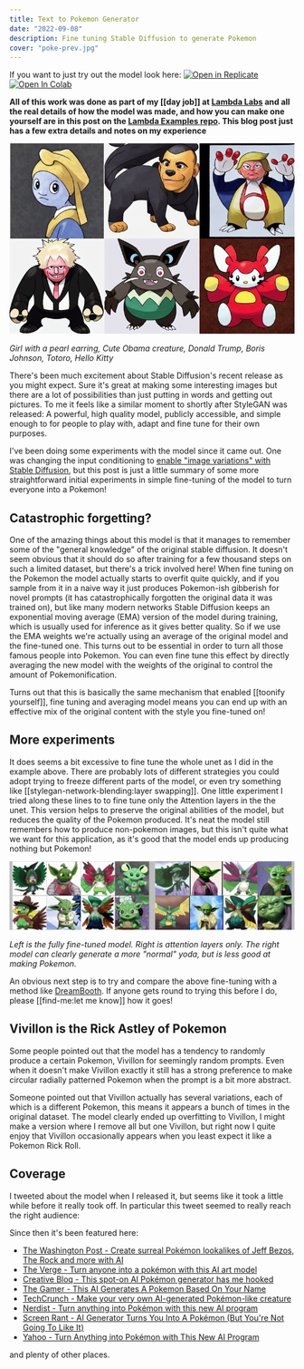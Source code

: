 ```yaml
---
title: Text to Pokemon Generator
date: "2022-09-08"
description: Fine tuning Stable Diffusion to generate Pokemon
cover: "poke-prev.jpg"
---
```


If you want to just try out the model look here:
[![Open in Replicate](https://img.shields.io/badge/%F0%9F%9A%80-Open%20in%20Replicate-%23fff891)](https://replicate.com/lambdal/text-to-pokemon)
[![Open In Colab](https://colab.research.google.com/assets/colab-badge.svg)](https://colab.research.google.com/github/LambdaLabsML/lambda-diffusers/blob/main/notebooks/pokemon_demo.ipynb)

__All of this work was done as part of my [[day job]] at [Lambda Labs](https://lambdalabs.com/) and all the real details of how the model was made, and how you can make one yourself are in this post on the [Lambda Examples repo](https://github.com/LambdaLabsML/examples/tree/main/stable-diffusion-finetuning). This blog post just has a few extra details and notes on my experience__

![](pokemontage.jpg)

_Girl with a pearl earring, Cute Obama creature, Donald Trump, Boris Johnson, Totoro, Hello Kitty_


There's been much excitement about Stable Diffusion's recent release as you might expect. Sure it's great at making some interesting images but there are a lot of possibilities than just putting in words and getting out pictures. To me it feels like a similar moment to shortly after StyleGAN was released: A powerful, high quality model, publicly accessible, and simple enough to for people to play with, adapt and fine tune for their own purposes.

I've been doing some experiments with the model since it came out. One was changing the input conditioning to [enable "image variations" with Stable Diffusion](https://twitter.com/Buntworthy/status/1566744186153484288), but this post is just a little summary of some more straightforward initial experiments in simple fine-tuning of the model to turn everyone into a Pokemon!

## Catastrophic forgetting?

One of the amazing things about this model is that it manages to remember some of the "general knowledge" of the original stable diffusion. It doesn't seem obvious that it should do so after training for a few thousand steps on such a limited dataset, but there's a trick involved here! When fine tuning on the Pokemon the model actually starts to overfit quite quickly, and if you sample from it in a naive way it just produces Pokemon-ish gibberish for novel prompts (it has catastrophically forgotten the original data it was trained on), but like many modern networks Stable Diffusion keeps an exponential moving average (EMA) version of the model during training, which is usually used for inference as it gives better quality. So if we use the EMA weights we're actually using an average of the original model and the fine-tuned one. This turns out to be essential in order to turn all those famous people into Pokemon. You can even fine tune this effect by directly averaging the new model with the weights of the original to control the amount of Pokemonification.

<Tweet tweetLink="Buntworthy/status/1567804278949007360" />

Turns out that this is basically the same mechanism that enabled [[toonify yourself]], fine tuning and averaging model means you can end up with an effective mix of the original content with the style you fine-tuned on!

## More experiments

It does seems a bit excessive to fine tune the whole unet as I did in the example above. There are probably lots of different strategies you could adopt trying to freeze different parts of the model, or even try something like [[stylegan-network-blending:layer swapping]]. One little experiment I tried along these lines to to fine tune only the Attention layers in the the unet. This version helps to preserve the original abilities of the model, but reduces the quality of the Pokemon produced. It's neat the model still remembers how to produce non-pokemon images, but this isn't quite what we want for this application, as it's good that the model ends up producing nothing but Pokemon!

![](compare.jpg)

_Left is the fully fine-tuned model. Right is attention layers only. The right model can clearly generate a more "normal" yoda, but is less good at making Pokemon._

An obvious next step is to try and compare the above fine-tuning with a method like [DreamBooth](https://dreambooth.github.io/). If anyone gets round to trying this before I do, please [[find-me:let me know]] how it goes!

## Vivillon is the Rick Astley of Pokemon

Some people pointed out that the model has a tendency to randomly produce a certain Pokemon, Vivillon for seemingly random prompts. Even when it doesn't make Vivillon exactly it still has a strong preference to make circular radially patterned Pokemon when the prompt is a bit more abstract.

<Tweet tweetLink="JanelleCShane/status/1575855505922088960" />

Someone pointed out that Vivillon actually has several variations, each of which is a different Pokemon, this means it appears a bunch of times in the original dataset. The model clearly ended up overfitting to Vivillon, I might make a version where I remove all but one Vivillon, but right now I quite enjoy that Vivillon occasionally appears when you least expect it like a Pokemon Rick Roll.

<Tweet tweetLink="MrCheeze_/status/1575857534874705920" />

## Coverage

I tweeted about the model when I released it, but seems like it took a little while before it really took off. In particular this tweet seemed to really reach the right audience:

<Tweet tweetLink="JDune5/status/1574143254366388232" />

Since then it's been featured here:

- [The Washington Post - Create surreal Pokémon lookalikes of Jeff Bezos, The Rock and more with AI](https://www.washingtonpost.com/video-games/2022/09/29/pokemon-ai-generator-github/)
- [The Verge - Turn anyone into a pokémon with this AI art model](https://www.theverge.com/2022/9/26/23372457/pokemon-ai-generator-stable-diffusion-model)
- [Creative Bloq - This spot-on AI Pokémon generator has me hooked](https://www.creativebloq.com/news/text-to-pokemon-ai-art-generator)
- [The Gamer - This AI Generates A Pokemon Based On Your Name](https://www.thegamer.com/pokemon-ai-generator/)
- [TechCrunch - Make your very own AI-generated Pokémon-like creature](https://techcrunch.com/2022/09/28/make-your-very-own-ai-generated-pokemon-like-creature/)
- [Nerdist - Turn anything into Pokémon with this new AI program](https://nerdist.com/article/turn-anything-into-pokemon-with-this-ai-program/)
- [Screen Rant - AI Generator Turns You Into A Pokémon (But You're Not Going To Like It)](https://screenrant.com/pokemon-ai-generator-custom-characters-scary/)
- [Yahoo - Turn Anything into Pokémon with This New AI Program](https://www.yahoo.com/lifestyle/turn-anything-pok-mon-ai-210003616.html)

and plenty of other places.